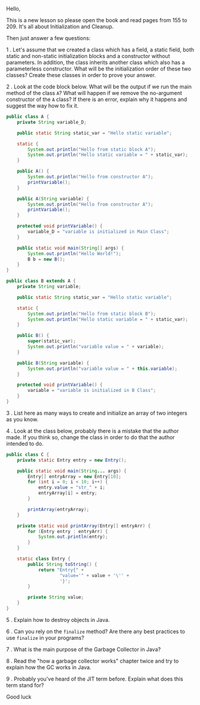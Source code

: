 Hello,

This is a new lesson so please open the book and read pages from 155 to 209. It's all about Initialization and Cleanup.

Then just answer a few questions:

1 . Let's assume that we created a class which has a field, a static field, both static and non-static initialization blocks
and a constructor without parameters. In addition, the class inherits another class which also has a parameterless constructor. 
What will be the initialization order of these two classes? Create these classes in order to prove your answer.
 
2 . Look at the code block below. What will be the output if we run the main method of the class `A`?
What will happen if we remove the no-argument constructor of the `A` class? If there is an error, explain why it happens and suggest the way how to fix it.

```java
public class A {
    private String variable_D;

    public static String static_var = "Hello static variable";

    static {
        System.out.println("Hello from static block A");
        System.out.println("Hello static variable = " + static_var);
    }

    public A() {
        System.out.println("Hello from constructor A");
        printVariable();
    }

    public A(String variable) {
        System.out.println("Hello from constructor A");
        printVariable();
    }

    protected void printVariable() {
        variable_D = "variable is initialized in Main Class";
    }

    public static void main(String[] args) {
        System.out.println("Hello World!");
        B b = new B();
    }
}

public class B extends A {
    private String variable;

    public static String static_var = "Hello static variable";

    static {
        System.out.println("Hello from static block B");
        System.out.println("Hello static variable = " + static_var);
    }

    public B() {
        super(static_var);
        System.out.println("variable value = " + variable);
    }

    public B(String variable) {
        System.out.println("variable value = " + this.variable);
    }

    protected void printVariable() {
        variable = "variable is initialized in B Class";
    }
}
```

3 . List here as many ways to create and initialize an array of two integers as you know.
 
4 . Look at the class below, probably there is a mistake that the author made. If you think so, change the class in order to
 do that the author intended to do.

```java
public class C {
    private static Entry entry = new Entry();

    public static void main(String... args) {
        Entry[] entryArray = new Entry[10];
        for (int i = 0; i < 10; i++) {
            entry.value = "str_" + i;
            entryArray[i] = entry;
        }

        printArray(entryArray);
    }

    private static void printArray(Entry[] entryArr) {
        for (Entry entry : entryArr) {
            System.out.println(entry);
        }
    }

    static class Entry {
        public String toString() {
            return "Entry{" +
                    "value='" + value + '\'' +
                    '}';
        }

        private String value;
    }
}
```

5 . Explain how to destroy objects in Java.

6 . Can you rely on the `finalize` method? Are there any best practices to use `finalize` in your programs?
  
7 . What is the main purpose of the Garbage Collector in Java?
 
8 . Read the "how a garbage collector works" chapter twice and try to explain how the GC works in Java.
 
9 . Probably you've heard of the JIT term before. Explain what does this term stand for?

Good luck

